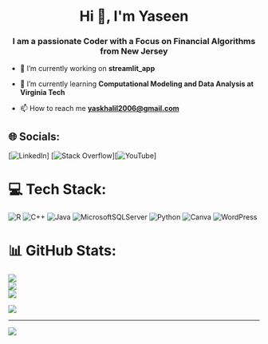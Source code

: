 <h1 align="center">Hi 👋, I'm Yaseen</h1>
<h3 align="center">I am a passionate Coder with a Focus on Financial Algorithms from New Jersey</h3>


- 🔭 I’m currently working on **streamlit_app**

- 🌱 I’m currently learning **Computational Modeling and Data Analysis at Virginia Tech**

- 📫 How to reach me **yaskhalil2006@gmail.com**

## 🌐 Socials:
[![LinkedIn](https://img.shields.io/badge/LinkedIn-%230077B5.svg?logo=linkedin&logoColor=white)] [![Stack Overflow](https://img.shields.io/badge/-Stackoverflow-FE7A16?logo=stack-overflow&logoColor=white)][![YouTube](https://img.shields.io/badge/YouTube-%23FF0000.svg?logo=YouTube&logoColor=white)] 

# 💻 Tech Stack:
![R](https://img.shields.io/badge/r-%23276DC3.svg?style=for-the-badge&logo=r&logoColor=white) ![C++](https://img.shields.io/badge/c++-%2300599C.svg?style=for-the-badge&logo=c%2B%2B&logoColor=white) ![Java](https://img.shields.io/badge/java-%23ED8B00.svg?style=for-the-badge&logo=openjdk&logoColor=white) ![MicrosoftSQLServer](https://img.shields.io/badge/Microsoft%20SQL%20Server-CC2927?style=for-the-badge&logo=microsoft%20sql%20server&logoColor=white) ![Python](https://img.shields.io/badge/python-3670A0?style=for-the-badge&logo=python&logoColor=ffdd54) ![Canva](https://img.shields.io/badge/Canva-%2300C4CC.svg?style=for-the-badge&logo=Canva&logoColor=white) ![WordPress](https://img.shields.io/badge/WordPress-%23117AC9.svg?style=for-the-badge&logo=WordPress&logoColor=white)
# 📊 GitHub Stats:
![](https://github-readme-stats.vercel.app/api?username=yaskhalil&theme=tokyonight&hide_border=false&include_all_commits=false&count_private=false)<br/>
![](https://github-readme-streak-stats.herokuapp.com/?user=yaskhalil&theme=tokyonight&hide_border=false)<br/>
![](https://github-readme-stats.vercel.app/api/top-langs/?username=yaskhalil&theme=tokyonight&hide_border=false&include_all_commits=false&count_private=false&layout=compact)

![](https://quotes-github-readme.vercel.app/api?type=vetical&theme=tokyonight)

---
[![](https://visitcount.itsvg.in/api?id=yaskhalil&icon=0&color=6)](https://visitcount.itsvg.in)

<!-- Proudly created with GPRM ( https://gprm.itsvg.in ) -->
